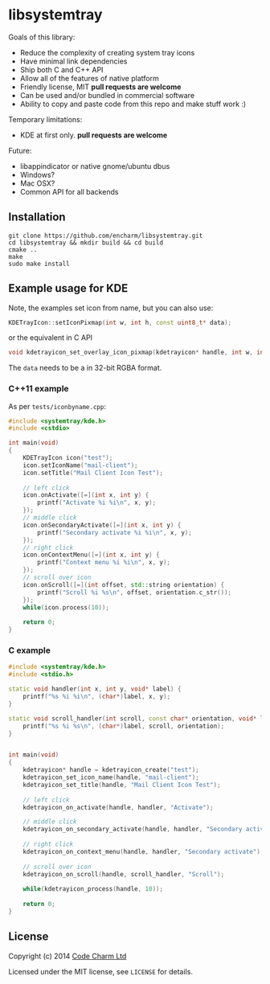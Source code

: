 # libsystemtray

Goals of this library:
* Reduce the complexity of creating system tray icons
* Have minimal link dependencies
* Ship both C and C++ API
* Allow all of the features of native platform
* Friendly license, MIT **pull requests are welcome**
* Can be used and/or bundled in commercial software
* Ability to copy and paste code from this repo and make stuff work :)

Temporary limitations:
* KDE at first only. **pull requests are welcome**

Future:
* libappindicator or native gnome/ubuntu dbus
* Windows?
* Mac OSX?
* Common API for all backends

## Installation
```
git clone https://github.com/encharm/libsystemtray.git
cd libsystemtray && mkdir build && cd build
cmake ..
make
sudo make install
```

## Example usage for KDE
Note, the examples set icon from name, but you can also use:
```c++
KDETrayIcon::setIconPixmap(int w, int h, const uint8_t* data);
```
or the equivalent in C API 
```c++
void kdetrayicon_set_overlay_icon_pixmap(kdetrayicon* handle, int w, int h, const uint8_t* data);
```
The `data` needs to be a in 32-bit RGBA format.

### C++11 example
As per `tests/iconbyname.cpp`:
```c++
#include <systemtray/kde.h>
#include <cstdio>

int main(void)
{
    KDETrayIcon icon("test");
    icon.setIconName("mail-client");
    icon.setTitle("Mail Client Icon Test");
    
    // left click
    icon.onActivate([=](int x, int y) {
        printf("Activate %i %i\n", x, y);
    });
    // middle click
    icon.onSecondaryActivate([=](int x, int y) {
        printf("Secondary activate %i %i\n", x, y);
    });
    // right click
    icon.onContextMenu([=](int x, int y) {
        printf("Context menu %i %i\n", x, y);
    });
    // scroll over icon
    icon.onScroll([=](int offset, std::string orientation) {
        printf("Scroll %i %s\n", offset, orientation.c_str());
    });
    while(icon.process(10));
    
    return 0;
}
```

### C example
```c++
#include <systemtray/kde.h>
#include <stdio.h>

static void handler(int x, int y, void* label) {
    printf("%s %i %i\n", (char*)label, x, y);
}

static void scroll_handler(int scroll, const char* orientation, void* label) {
    printf("%s %i %s\n", (char*)label, scroll, orientation);
}


int main(void)
{
    kdetrayicon* handle = kdetrayicon_create("test");
    kdetrayicon_set_icon_name(handle, "mail-client");
    kdetrayicon_set_title(handle, "Mail Client Icon Test");
    
    // left click
    kdetrayicon_on_activate(handle, handler, "Activate");

    // middle click
    kdetrayicon_on_secondary_activate(handle, handler, "Secondary activate");
    
    // right click
    kdetrayicon_on_context_menu(handle, handler, "Secondary activate");
    
    // scroll over icon
    kdetrayicon_on_scroll(handle, scroll_handler, "Scroll");
    
    while(kdetrayicon_process(handle, 10));
    
    return 0;
}
```

## License

Copyright (c) 2014 [Code Charm Ltd](http://codecharm.co.uk)

Licensed under the MIT license, see `LICENSE` for details.
